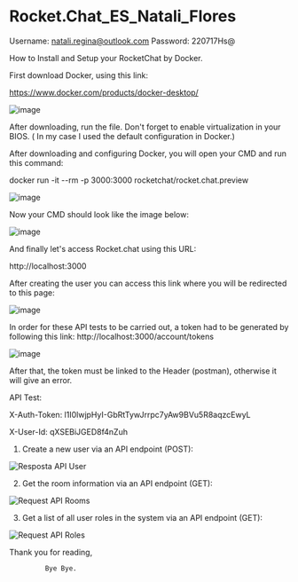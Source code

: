 # Rocket.Chat_ES_Natali_Flores

Username: natali.regina@outlook.com
Password: 220717Hs@

How to Install and Setup your RocketChat by Docker.

First download Docker, using this link:

https://www.docker.com/products/docker-desktop/

![image](https://github.com/NataliRegina/Rocket.Chat_ES_Natali_Flores/assets/166416048/8c49c3f4-5371-49ff-a35a-542b88a43a5d)

After downloading, run the file. Don't forget to enable virtualization in your BIOS. ( In my case I used the default configuration in Docker.)

After downloading and configuring Docker, you will open your CMD and run this command:

docker run -it --rm -p 3000:3000 rocketchat/rocket.chat.preview

![image](https://github.com/NataliRegina/Rocket.Chat_ES_Natali_Flores/assets/166416048/fcc524cb-158e-4922-8397-5eed90ba0e79)


Now your CMD should look like the image below:

![image](https://github.com/NataliRegina/Rocket.Chat_ES_Natali_Flores/assets/166416048/166e18a6-8447-42fb-8e9a-6d6dd387cd39)


And finally let's access Rocket.chat using this URL:

http://localhost:3000

After creating the user you can access this link where you will be redirected to this page:

![image](https://github.com/NataliRegina/Rocket.Chat_ES_Natali_Flores/assets/166416048/353aa5b7-49c2-44fb-8b62-4d41db6132ab)

In order for these API tests to be carried out, a token had to be generated by following this link: http://localhost:3000/account/tokens

![image](https://github.com/NataliRegina/Rocket.Chat_ES_Natali_Flores/assets/166416048/e201ab5b-d2de-40a2-abf9-ef56b08fdf3a)


After that, the token must be linked to the Header (postman), otherwise it will give an error.

API Test:

X-Auth-Token: l1I0lwjpHyI-GbRtTywJrrpc7yAw9BVu5R8aqzcEwyL

X-User-Id: qXSEBiJGED8f4nZuh

1. Create a new user via an API endpoint (POST):

![Resposta API User](https://github.com/NataliRegina/Rocket.Chat_ES_Natali_Flores/assets/166416048/26cd7e40-1968-483f-be4d-c839bdb6bdb2)

2. Get the room information via an API endpoint (GET):

![Request API Rooms](https://github.com/NataliRegina/Rocket.Chat_ES_Natali_Flores/assets/166416048/af3c869a-9241-4241-868d-98c1e1524675)

3. Get a list of all user roles in the system via an API endpoint (GET):

![Request API Roles](https://github.com/NataliRegina/Rocket.Chat_ES_Natali_Flores/assets/166416048/32e54a48-1633-476b-897c-9ce9c72a26b8)


Thank you for reading,

             Bye Bye.












